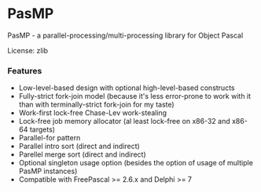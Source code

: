 # PasMP
PasMP - a parallel-processing/multi-processing library for Object Pascal 

License: zlib

### Features

- Low-level-based design with optional high-level-based constructs
- Fully-strict fork-join model (because it's less error-prone to work with it than with terminally-strict fork-join for my taste)
- Work-first lock-free Chase-Lev work-stealing
- Lock-free job memory allocator (al least lock-free on x86-32 and x86-64 targets)
- Parallel-for pattern
- Parallel intro sort (direct and indirect)
- Parellel merge sort (direct and indirect)
- Optional singleton usage option (besides the option of usage of multiple PasMP instances)
- Compatible with FreePascal >= 2.6.x and Delphi >= 7
 


 



